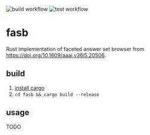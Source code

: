 ![build workflow](https://github.com/drwadu/fasb/actions/workflows/build.yml/badge.svg)
![test workflow](https://github.com/drwadu/fasb/actions/workflows/test.yml/badge.svg)
# fasb
Rust implementation of faceted answer set browser from https://doi.org/10.1609/aaai.v36i5.20506.

## build
1. [install cargo](https://doc.rust-lang.org/cargo/getting-started/installation.html) 
2. `cd fasb && cargo build --release`

## usage 
TODO
